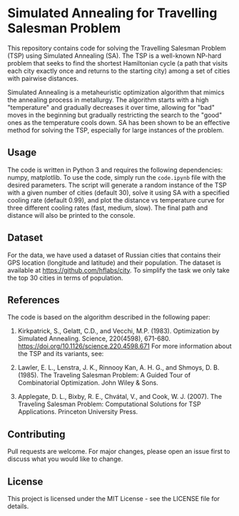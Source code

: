 # Simulated Annealing for Travelling Salesman Problem

This repository contains code for solving the Travelling Salesman Problem (TSP) using Simulated Annealing (SA). The TSP is a well-known NP-hard problem that seeks to find the shortest Hamiltonian cycle (a path that visits each city exactly once and returns to the starting city) among a set of cities with pairwise distances.

Simulated Annealing is a metaheuristic optimization algorithm that mimics the annealing process in metallurgy. The algorithm starts with a high "temperature" and gradually decreases it over time, allowing for "bad" moves in the beginning but gradually restricting the search to the "good" ones as the temperature cools down. SA has been shown to be an effective method for solving the TSP, especially for large instances of the problem.

## Usage
The code is written in Python 3 and requires the following dependencies: numpy, matplotlib. To use the code, simply run the `code.ipynb` file with the desired parameters. The script will generate a random instance of the TSP with a given number of cities (default 30), solve it using SA with a specified cooling rate (default 0.99), and plot the distance vs temperature curve for three different cooling rates (fast, medium, slow). The final path and distance will also be printed to the console.

## Dataset
For the data, we have used a dataset of Russian cities that contains their GPS location (longitude and latitude) and their population. The dataset is available
at https://github.com/hflabs/city. To simplify the task we only take the top 30 cities in terms of population.

## References
The code is based on the algorithm described in the following paper:

1. Kirkpatrick, S., Gelatt, C.D., and Vecchi, M.P. (1983). Optimization by Simulated Annealing. Science, 220(4598), 671-680. https://doi.org/10.1126/science.220.4598.671
For more information about the TSP and its variants, see:

2. Lawler, E. L., Lenstra, J. K., Rinnooy Kan, A. H. G., and Shmoys, D. B. (1985). The Traveling Salesman Problem: A Guided Tour of Combinatorial Optimization. John Wiley & Sons.

3. Applegate, D. L., Bixby, R. E., Chvátal, V., and Cook, W. J. (2007). The Traveling Salesman Problem: Computational Solutions for TSP Applications. Princeton University Press.

## Contributing
Pull requests are welcome. For major changes, please open an issue first to discuss what you would like to change.

## License
This project is licensed under the MIT License - see the LICENSE file for details.
